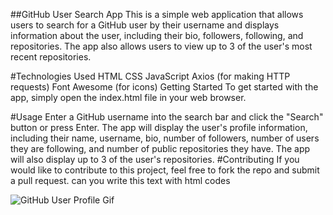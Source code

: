 ##GitHub User Search App
This is a simple web application that allows users to search for a GitHub user by their username and displays information about the user, including their bio, followers, following, and repositories. The app also allows users to view up to 3 of the user's most recent repositories.

#Technologies Used
HTML
CSS
JavaScript
Axios (for making HTTP requests)
Font Awesome (for icons)
Getting Started
To get started with the app, simply open the index.html file in your web browser.

#Usage
Enter a GitHub username into the search bar and click the "Search" button or press Enter.
The app will display the user's profile information, including their name, username, bio, number of followers, number of users they are following, and number of public repositories they have.
The app will also display up to 3 of the user's repositories.
#Contributing
If you would like to contribute to this project, feel free to fork the repo and submit a pull request. can you write this text with html codes 

![GitHub User Profile Gif](assets/github_user_profile.gif "GitHub User Profile Demo")
